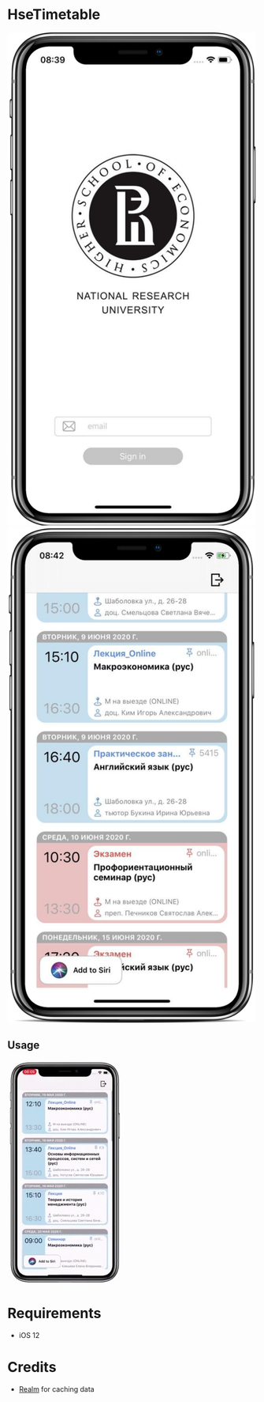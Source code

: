 # HseTimetable

![](Demo/photo/photo_auth_1_.png) ![](Demo/photo/photo_lessons.png)

## Usage

![](Demo/gif/gif_touches.gif)

# Requirements

- iOS 12

# Credits

- [Realm][] for caching data

[Realm]:https://realm.io
